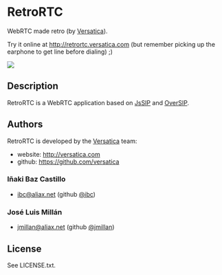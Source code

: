 # RetroRTC

WebRTC made retro (by [Versatica](http://versatica.com)).

Try it online at http://retrortc.versatica.com (but remember picking up the earphone to get line before dialing) ;)

<a href="http://retrortc.versatica.com"><img src="http://retrortc.versatica.com/images/screenshot.png"/></a>


## Description

RetroRTC is a WebRTC application based on [JsSIP](http://jssip.net) and [OverSIP](http://oversip.net).


## Authors

RetroRTC is developed by the [Versatica](http://versatica.com) team:
* website: http://versatica.com
* github: https://github.com/versatica


### Iñaki Baz Castillo

* <ibc@aliax.net> (github [@ibc](https://github.com/ibc))


### José Luis Millán

* <jmillan@aliax.net> (github [@jmillan](https://github.com/jmillan))


## License

See LICENSE.txt.
